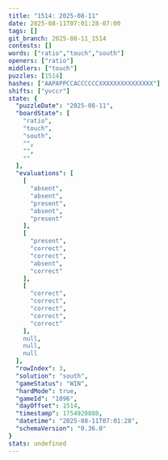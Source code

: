 ```yaml
---
title: "1514: 2025-08-11"
date: 2025-08-11T07:01:28-07:00
tags: []
git_branch: 2025-08-11_1514
contests: []
words: ["ratio","touch","south"]
openers: ["ratio"]
middlers: ["touch"]
puzzles: [1514]
hashes: ["AAPAPPCCACCCCCCXXXXXXXXXXXXXXX"]
shifts: ["yvccr"]
state: {
  "puzzleDate": "2025-08-11",
  "boardState": [
    "ratio",
    "touch",
    "south",
    "",
    "",
    ""
  ],
  "evaluations": [
    [
      "absent",
      "absent",
      "present",
      "absent",
      "present"
    ],
    [
      "present",
      "correct",
      "correct",
      "absent",
      "correct"
    ],
    [
      "correct",
      "correct",
      "correct",
      "correct",
      "correct"
    ],
    null,
    null,
    null
  ],
  "rowIndex": 3,
  "solution": "south",
  "gameStatus": "WIN",
  "hardMode": true,
  "gameId": "1096",
  "dayOffset": 1514,
  "timestamp": 1754920888,
  "datetime": "2025-08-11T07:01:28",
  "schemaVersion": "0.36.0"
}
stats: undefined
---
```

<!-- more -->
